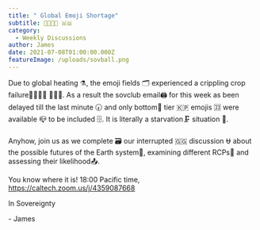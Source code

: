```yaml
---
title: " Global Emoji Shortage"
subtitle: 🚱🚏🇨🇾 🇲🇶
category:
  - Weekly Discussions
author: James
date: 2021-07-08T01:00:00.000Z
featureImage: /uploads/sovball.png
---
```

Due to global heating ⚗️, the emoji fields 🗂️ experienced a crippling crop failure👨‍👨‍👦‍👦 👨‍🏭🚠.  As a result the sovclub email🖨️ for this week as been delayed till the last minute 🕢 and only bottom💾 tier 🇰🇵 emojis 🈁 were available 📪 to be included 🗄️.  It is literally a starvation🗜️ situation 📇. 

Anyhow, join us as we complete 🗃️ our interrupted 🇬🇬  discussion ⛎ about the possible futures of the Earth system🧥, examining different RCPs🚝 and assessing their likelihood📤.

You know where it is! 18:00 Pacific time, https://caltech.zoom.us/j/4359087668

In Sovereignty

\- James